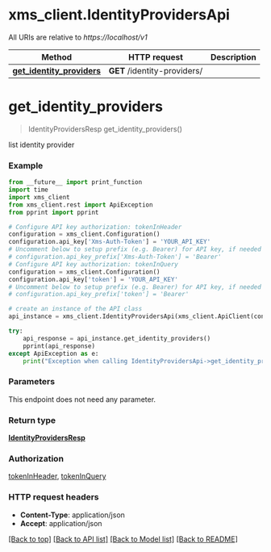 # xms_client.IdentityProvidersApi

All URIs are relative to *https://localhost/v1*

Method | HTTP request | Description
------------- | ------------- | -------------
[**get_identity_providers**](IdentityProvidersApi.md#get_identity_providers) | **GET** /identity-providers/ | 


# **get_identity_providers**
> IdentityProvidersResp get_identity_providers()



list identity provider

### Example
```python
from __future__ import print_function
import time
import xms_client
from xms_client.rest import ApiException
from pprint import pprint

# Configure API key authorization: tokenInHeader
configuration = xms_client.Configuration()
configuration.api_key['Xms-Auth-Token'] = 'YOUR_API_KEY'
# Uncomment below to setup prefix (e.g. Bearer) for API key, if needed
# configuration.api_key_prefix['Xms-Auth-Token'] = 'Bearer'
# Configure API key authorization: tokenInQuery
configuration = xms_client.Configuration()
configuration.api_key['token'] = 'YOUR_API_KEY'
# Uncomment below to setup prefix (e.g. Bearer) for API key, if needed
# configuration.api_key_prefix['token'] = 'Bearer'

# create an instance of the API class
api_instance = xms_client.IdentityProvidersApi(xms_client.ApiClient(configuration))

try:
    api_response = api_instance.get_identity_providers()
    pprint(api_response)
except ApiException as e:
    print("Exception when calling IdentityProvidersApi->get_identity_providers: %s\n" % e)
```

### Parameters
This endpoint does not need any parameter.

### Return type

[**IdentityProvidersResp**](IdentityProvidersResp.md)

### Authorization

[tokenInHeader](../README.md#tokenInHeader), [tokenInQuery](../README.md#tokenInQuery)

### HTTP request headers

 - **Content-Type**: application/json
 - **Accept**: application/json

[[Back to top]](#) [[Back to API list]](../README.md#documentation-for-api-endpoints) [[Back to Model list]](../README.md#documentation-for-models) [[Back to README]](../README.md)


